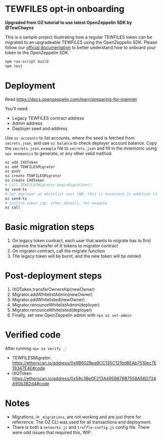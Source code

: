 # TEWFILES opt-in onboarding

**Upgraded from OZ tutorial to use latest OpenZeppelin SDK by @TewChaynz**

This is a sample project illustrating how a regular TEWFILES token can be migrated to an upgradeable TEWFILES using the OpenZeppelin SDK. Please follow our [official documentation](https://docs.zeppelinos.org/docs/erc20.html) to better understand how to onboard your token to the OpenZeppelin SDK.

```bash
npm run-script build
npm test
```

# Deployment

Read https://docs.openzeppelin.com/learn/preparing-for-mainnet

You'll need:
* Legacy TEWFILES contract address
* Admin address
* Deployer seed and address

Use `oz accounts` to list accounts, where the seed is fetched from `secrets.json`, and use `oz balance` to check deployer account balance. Copy the `secrets.json.example` file to `secrets.json` and fill in the mnemonic using `npx mnemonics` to generate, or any other valid method.

```bash
oz add IXOToken
oz add TEWFILESMigrator
oz push
oz create TEWFILESMigrator
oz create IXOToken
# Call TEWFILESMigrator.beginMigration()
oz send-tx
# Set deployer as whitelist user (NB: this is necessary in addition to being an admin)
oz send-tx
# Confirm token cap, other details, for example
oz call
```

# Basic migration steps

1. On legacy token contract, each user that wants to migrate has to first approve the transfer of X tokens to migrator contract
2. On migrator contract, call the migrate function
3. The legacy token will be burnt, and the new token will be minted

# Post-deployment steps

1. IXOToken.transferOwnership(newOwner)
2. Migrator.addWhitelistAdmin(newOwner)
3. Migrator.addWhitelisted(newOwner)
4. Migrator.renounceWhitelistAdmin(deployer)
5. Migrator.renounceWhitelisted(deployer)
6. Finally, set new OpenZeppelin admin with `npx oz set-admin`

# Verified code

After running `npx oz verify _`:
* TEWFILESMigrator: https://etherscan.io/address/0x9B6028ea9CC135C121bd8EAb7510ec7E19347E4E#code
* IXOToken https://etherscan.io/address/0x58c3Be0F213A495B879B7558A56D734A90b3B2d4#code

# Notes

* Migrations, in `_migrations`, are not working and are just there for referrence. The OZ CLI was used for all transactions and deployment.
* There is both a `networks.js` and `truffle-config.js` config file. There were odd issues that required this, WIP.
